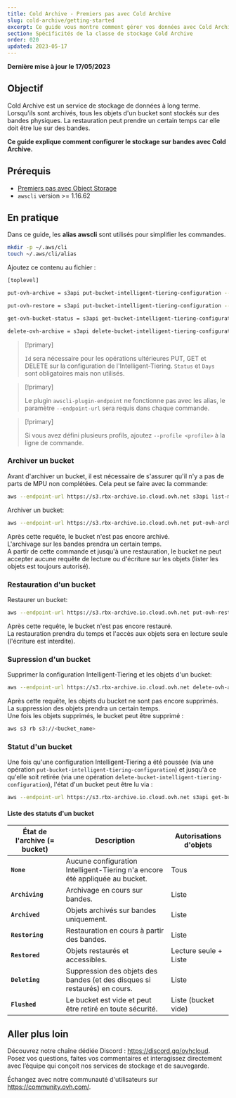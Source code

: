 ```yaml
---
title: Cold Archive - Premiers pas avec Cold Archive
slug: cold-archive/getting-started
excerpt: Ce guide vous montre comment gérer vos données avec Cold Archive
section: Spécificités de la classe de stockage Cold Archive
order: 020
updated: 2023-05-17
---
```


**Dernière mise à jour le 17/05/2023**

## Objectif

Cold Archive est un service de stockage de données à long terme.
Lorsqu'ils sont archivés, tous les objets d'un bucket sont stockés sur des bandes physiques.
La restauration peut prendre un certain temps car elle doit être lue sur des bandes.

**Ce guide explique comment configurer le stockage sur bandes avec Cold Archive.**

## Prérequis

- [Premiers pas avec Object Storage](https://docs.ovh.com/ca/fr/storage/object-storage/s3/getting-started-with-object-storage/#utilisation-de-aws-cli)
- `awscli` version >= 1.16.62

## En pratique

Dans ce guide, les **alias awscli** sont utilisés pour simplifier les commandes.

```bash
mkdir -p ~/.aws/cli
touch ~/.aws/cli/alias
```

Ajoutez ce contenu au fichier :

```bash
[toplevel]

put-ovh-archive = s3api put-bucket-intelligent-tiering-configuration --id myid --intelligent-tiering-configuration '{"Id": "myid", "Status": "Enabled", "Tierings": [{"Days": 999,"AccessTier": "OVH_ARCHIVE"}]}' --bucket

put-ovh-restore = s3api put-bucket-intelligent-tiering-configuration --id myid --intelligent-tiering-configuration '{"Id": "myid", "Status": "Enabled", "Tierings": [{"Days": 999,"AccessTier": "OVH_RESTORE"}]}' --bucket

get-ovh-bucket-status = s3api get-bucket-intelligent-tiering-configuration --id myid --bucket

delete-ovh-archive = s3api delete-bucket-intelligent-tiering-configuration --id myid --bucket
```

> [!primary]
>
> `Id` sera nécessaire pour les opérations ultérieures PUT, GET et DELETE sur la configuration de l'Intelligent-Tiering.
> `Status` et `Days` sont obligatoires mais non utilisés.
>

> [!primary]
>
> Le plugin `awscli-plugin-endpoint` ne fonctionne pas avec les alias, le paramètre `--endpoint-url` sera requis dans chaque commande.
>

> [!primary]
>
> Si vous avez défini plusieurs profils, ajoutez `--profile <profile>` à la ligne de commande.
>

### Archiver un bucket

Avant d'archiver un bucket, il est nécessaire de s'assurer qu'il n'y a pas de parts de MPU non complétées.
Cela peut se faire avec la commande:

```bash
aws --endpoint-url https://s3.rbx-archive.io.cloud.ovh.net s3api list-multipart-uploads --bucket <bucket_name>
```

Archiver un bucket:

```bash
aws --endpoint-url https://s3.rbx-archive.io.cloud.ovh.net put-ovh-archive <bucket_name>
```

Après cette requête, le bucket n'est pas encore archivé.<br>
L'archivage sur les bandes prendra un certain temps.<br>
A partir de cette commande et jusqu'à une restauration, le bucket ne peut accepter aucune requête de lecture ou d'écriture sur les objets (lister les objets est toujours autorisé).

### Restauration d'un bucket

Restaurer un bucket:

```bash
aws --endpoint-url https://s3.rbx-archive.io.cloud.ovh.net put-ovh-restore <bucket_name>
```

Après cette requête, le bucket n'est pas encore restauré.<br>
La restauration prendra du temps et l'accès aux objets sera en lecture seule (l'écriture est interdite).

### Supression d'un bucket

Supprimer la configuration Intelligent-Tiering et les objets d'un bucket:

```bash
aws --endpoint-url https://s3.rbx-archive.io.cloud.ovh.net delete-ovh-archive <bucket_name>
```

Après cette requête, les objets du bucket ne sont pas encore supprimés.<br>
La suppression des objets prendra un certain temps.<br>
Une fois les objets supprimés, le bucket peut être supprimé :

```bash
aws s3 rb s3://<bucket_name>
```

### Statut d'un bucket

Une fois qu'une configuration Intelligent-Tiering a été poussée (via une opération `put-bucket-intelligent-tiering-configuration`) et jusqu'à ce qu'elle soit retirée (via une opération `delete-bucket-intelligent-tiering-configuration`), l'état d'un bucket peut être lu via :

```bash
aws --endpoint-url https://s3.rbx-archive.io.cloud.ovh.net s3api get-bucket-tagging --bucket <bucket_name>
```

#### Liste des statuts d'un bucket

| État de l'archive (= bucket) | Description | Autorisations d'objets |
| --- | --- | --- |
| **`None`** | Aucune configuration Intelligent-Tiering n'a encore été appliquée au bucket. | Tous |
| **`Archiving`** | Archivage en cours sur bandes. | Liste |
| **`Archived`** | Objets archivés sur bandes uniquement. | Liste |
| **`Restoring`** | Restauration en cours à partir des bandes. | Liste |
| **`Restored`** | Objets restaurés et accessibles. | Lecture seule + Liste |
| **`Deleting`** | Suppression des objets des bandes (et des disques si restaurés) en cours. | Liste |
| **`Flushed`** | Le bucket est vide et peut être retiré en toute sécurité. | Liste (bucket vide) |

## Aller plus loin

Découvrez notre chaîne dédiée Discord : <https://discord.gg/ovhcloud>. Posez vos questions, faites vos commentaires et interagissez directement avec l’équipe qui conçoit nos services de stockage et de sauvegarde.

Échangez avec notre communauté d'utilisateurs sur <https://community.ovh.com/>.

